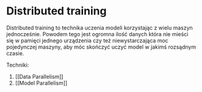 # Distributed training
Distributed training to technika uczenia modeli korzystając z wielu maszyn jednocześnie. Powodem tego jest ogromna ilość danych która nie mieści się w pamięci jednego urządzenia czy też niewystarczająca moc pojedynczej maszyny, aby móc skończyć uczyć model w jakimś rozsądnym czasie.

Techniki:
1. [[Data Parallelism]]
2. [[Model Parallelism]]